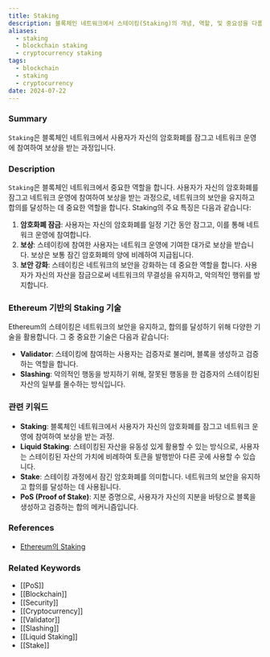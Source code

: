 ```yaml
---
title: Staking
description: 블록체인 네트워크에서 스테이킹(Staking)의 개념, 역할, 및 중요성을 다룹니다.
aliases:
  - staking
  - blockchain staking
  - cryptocurrency staking
tags:
  - blockchain
  - staking
  - cryptocurrency
date: 2024-07-22
---
```

### Summary

`Staking`은 블록체인 네트워크에서 사용자가 자신의 암호화폐를 잠그고 네트워크 운영에 참여하여 보상을 받는 과정입니다.

### Description

`Staking`은 블록체인 네트워크에서 중요한 역할을 합니다. 사용자가 자신의 암호화폐를 잠그고 네트워크 운영에 참여하여 보상을 받는 과정으로, 네트워크의 보안을 유지하고 합의를 달성하는 데 중요한 역할을 합니다. Staking의 주요 특징은 다음과 같습니다:

1. **암호화폐 잠금**: 사용자는 자신의 암호화폐를 일정 기간 동안 잠그고, 이를 통해 네트워크 운영에 참여합니다.
2. **보상**: 스테이킹에 참여한 사용자는 네트워크 운영에 기여한 대가로 보상을 받습니다. 보상은 보통 잠긴 암호화폐의 양에 비례하여 지급됩니다.
3. **보안 강화**: 스테이킹은 네트워크의 보안을 강화하는 데 중요한 역할을 합니다. 사용자가 자신의 자산을 잠금으로써 네트워크의 무결성을 유지하고, 악의적인 행위를 방지합니다.

### Ethereum 기반의 Staking 기술

Ethereum의 스테이킹은 네트워크의 보안을 유지하고, 합의를 달성하기 위해 다양한 기술을 활용합니다. 그 중 중요한 기술은 다음과 같습니다:

- **Validator**: 스테이킹에 참여하는 사용자는 검증자로 불리며, 블록을 생성하고 검증하는 역할을 합니다.
- **Slashing**: 악의적인 행동을 방지하기 위해, 잘못된 행동을 한 검증자의 스테이킹된 자산의 일부를 몰수하는 방식입니다.

### 관련 키워드

- **Staking**: 블록체인 네트워크에서 사용자가 자신의 암호화폐를 잠그고 네트워크 운영에 참여하여 보상을 받는 과정.
- **Liquid Staking**: 스테이킹된 자산을 유동성 있게 활용할 수 있는 방식으로, 사용자는 스테이킹된 자산의 가치에 비례하여 토큰을 발행받아 다른 곳에 사용할 수 있습니다.
- **Stake**: 스테이킹 과정에서 잠긴 암호화폐를 의미합니다. 네트워크의 보안을 유지하고 합의를 달성하는 데 사용됩니다.
- **PoS (Proof of Stake)**: 지분 증명으로, 사용자가 자신의 지분을 바탕으로 블록을 생성하고 검증하는 합의 메커니즘입니다.

### References

- [Ethereum의 Staking](https://ethereum.org/staking)

### Related Keywords

- [[PoS]]
- [[Blockchain]]
- [[Security]]
- [[Cryptocurrency]]
- [[Validator]]
- [[Slashing]]
- [[Liquid Staking]]
- [[Stake]]

